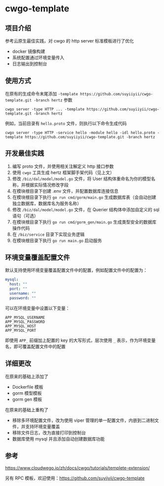 # cwgo-template

## 项目介绍

参考云原生最佳实践，对 cwgo 的 http server 标准模板进行了优化

- docker 镜像构建
- 系统配置通过环境变量传入
- 日志输出到控制台

## 使用方式

在原有的生成命令末尾添加 `-template https://github.com/suyiiyii/cwgo-template.git -branch hertz` 参数

```shell
cwgo server -type HTTP ... -template https://github.com/suyiiyii/cwgo-template.git -branch hertz
```

例如，当前目录有 `hello.proto` 文件，则执行以下命令生成代码

```shell
cwgo server -type HTTP -service hello -module hello -idl hello.proto -template https://github.com/suyiiyii/cwgo-template.git -branch hertz
```

## 开发最佳实践

1. 编写 proto 文件，并使用相关注解定义 http 接口参数
2. 使用 `cwgo` 工具生成 hertz 框架脚手架代码（见上文）
3. 修改 `/biz/dal/model/model.go` 文件，将 User 结构体重命名为你的模型名称，并根据实际情况修改字段
4. 在模块根目录下创建 .env 文件，并配置数据库连接信息
5. 在模块根目录下执行 `go run cmd/gorm/main.go` 生成数据库表（会自动创建独立数据库，数据库名为服务名称）
6. 修改 `/biz/dal/model/model.go` 文件，在 Querier 结构体中添加自定义的 sql 语句（可选）
7. 在模块根目录下执行 `go run cmd/gorm_gen/main.go` 生成类型安全的数据库操作代码
8. 在 `/biz/service` 目录下实现业务逻辑
9. 在模块根目录下执行 `go run main.go` 启动服务

## 环境变量覆盖配置文件

默认支持使用环境变量覆盖配置文件中的配置，例如配置文件中的配置为：

```yaml
mysql:
  host: ""
  port: ""
  username: ""
  password: ""
```

可以在环境变量中设置以下变量：

```shell
APP_MYSQL_USERNAME
APP_MYSQL_PASSWORD
APP_MYSQL_HOST
APP_MYSQL_PORT
```

即使用 `APP_` 前缀加上配置的 key 的大写形式，层次使用 `_` 表示，作为环境变量名，即可覆盖配置文件中的配置

## 详细更改

在原来的基础上添加了

- Dockerfile 模板
- gorm 模型模板
- gorm gen 模板

在原来的基础上重构了

- 移除多环境配置文件，改为使用 viper 管理的单一配置文件，内嵌到二进制文件，并支持环境变量覆盖
- 移除文件日志，改为直接打印到控制台
- 数据库使用 mysql 并且添加自动创建数据库功能

## 参考

https://www.cloudwego.io/zh/docs/cwgo/tutorials/templete-extension/

另有 RPC 模板，欢迎使用：https://github.com/suyiiyii/cwgo-template

